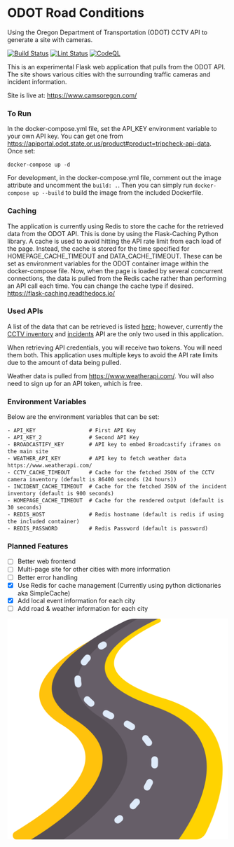 # ODOT Road Conditions
Using the Oregon Department of Transportation (ODOT) CCTV API to generate a site with cameras.

[![Build Status][build_image]][build_page] [![Lint Status][b_image]][b_page] [![CodeQL][ca_image]][ca_page]

[build_image]: https://github.com/zigsphere/odot-cameras/actions/workflows/docker-publish.yml/badge.svg
[build_page]: https://github.com/zigsphere/odot-cameras/actions


[b_image]: https://github.com/zigsphere/odot-cameras/actions/workflows/python-app.yml/badge.svg
[b_page]: https://github.com/zigsphere/odot-cameras/actions

[ca_image]: https://github.com/zigsphere/odot-cameras/actions/workflows/codeql-analysis.yml/badge.svg
[ca_page]: https://github.com/zigsphere/odot-cameras/actions

This is an experimental Flask web application that pulls from the ODOT API. The site shows various cities with the surrounding traffic cameras and incident information.

Site is live at: https://www.camsoregon.com/

### To Run
In the docker-compose.yml file, set the API_KEY environment variable to your own API key. You can get one from https://apiportal.odot.state.or.us/product#product=tripcheck-api-data. Once set:

```
docker-compose up -d
```

For development, in the docker-compose.yml file, comment out the image attribute and uncomment the `build: .`. Then you can simply run `docker-compose up --build` to build the image from the included Dockerfile.

### Caching
The application is currently using Redis to store the cache for the retrieved data from the ODOT API. This is done by using the Flask-Caching Python library. A cache is used to avoid hitting the API rate limit from each load of the page. Instead, the cache is stored for the time specified for HOMEPAGE_CACHE_TIMEOUT and DATA_CACHE_TIMEOUT. These can be set as environment variables for the ODOT container image within the docker-compose file. Now, when the page is loaded by several concurrent connections, the data is pulled from the Redis cache rather than performing an API call each time. You can change the cache type if desired. https://flask-caching.readthedocs.io/ 

### Used APIs
A list of the data that can be retrieved is listed [here](https://tripcheck.com/Pages/API); however, currently the [CCTV inventory](https://apiportal.odot.state.or.us/api-details#api=tripcheck-api-v1-0;rev=1&operation=Cls_GetClsInventory) and [incidents](https://apiportal.odot.state.or.us/api-details#api=tripcheck-api-v1-0;rev=1&operation=Inc_GetIncidentsFilter) API are the only two used in this application.

When retrieving API credentials, you will receive two tokens. You will need them both. This application uses multiple keys to avoid the API rate limits due to the amount of data being pulled.

Weather data is pulled from https://www.weatherapi.com/. You will also need to sign up for an API token, which is free.

### Environment Variables
Below are the environment variables that can be set:

    - API_KEY                 # First API Key
    - API_KEY_2               # Second API Key
    - BROADCASTIFY_KEY        # API key to embed Broadcastify iframes on the main site
    - WEATHER_API_KEY         # API key to fetch weather data https://www.weatherapi.com/
    - CCTV_CACHE_TIMEOUT      # Cache for the fetched JSON of the CCTV camera inventory (default is 86400 seconds (24 hours))
    - INCIDENT_CACHE_TIMEOUT  # Cache for the fetched JSON of the incident inventory (default is 900 seconds)
    - HOMEPAGE_CACHE_TIMEOUT  # Cache for the rendered output (default is 30 seconds)
    - REDIS_HOST              # Redis hostname (default is redis if using the included container)
    - REDIS_PASSWORD          # Redis Password (default is password)

### Planned Features
- [ ] Better web frontend
- [ ] Multi-page site for other cities with more information
- [ ] Better error handling
- [x] Use Redis for cache management (Currently using python dictionaries aka SimpleCache)
- [x] Add local event information for each city
- [ ] Add road & weather information for each city
 
![road](https://github.com/zigsphere/odot-cameras/blob/main/static/road.png?raw=true)

